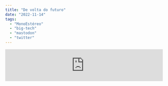```yaml
---
title: "De volta do futuro"
date: "2022-11-14"
tags: 
  - "MonoEstéreo"
  - "big-tech"
  - "mastodon"
  - "twitter"
---
```


<iframe src="https://anchor.fm/monoestereo/embed/episodes/De-volta-do-futuro-e1qobfb" height="102px" width="100%" frameborder="0" scrolling="no"></iframe>
